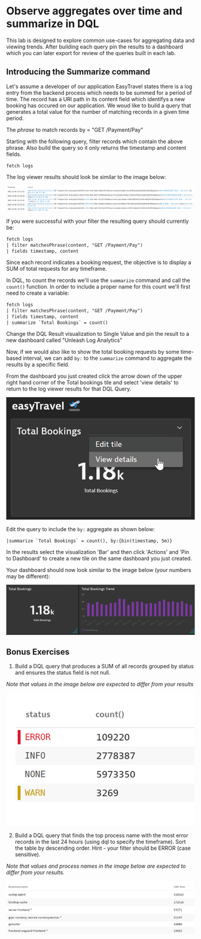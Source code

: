 # Observe aggregates over time and summarize in DQL

This lab is designed to explore common use-cases for aggregating data and viewing trends. After building each query pin the results to a dashboard which you can later export for review of the queries built in each lab. 

## Introducing the Summarize command

Let's assume a developer of our application EasyTravel states there is a log entry from the backend process which needs to be summed for a period of time. The record has a URI path in its content field which identifys a new booking has occured on our application. We woud like to build a query that generates a total value for the number of matching records in a given time period. 

The *phrase* to match records by = "GET /Payment/Pay"

Starting with the following query, filter records which contain the above phrase. Also build the query so it only returns the timestamp and content fields.

```
fetch logs
```
The log viewer results should look be similar to the image below:

![Payment/Pay](../../assets/images/getpaymentpay.png)

If you were successful with your filter the resulting query should currently be:

```
fetch logs
| filter matchesPhrase(content, "GET /Payment/Pay")
| fields timestamp, content
```
Since each record indicates a booking request, the objective is to display a SUM of total requests for any timeframe.

In DQL, to count the records we'll use the `summarize` command and call the `count()` function. In order to include a proper name for this count we'll first need to create a variable:

```
fetch logs
| filter matchesPhrase(content, "GET /Payment/Pay")
| fields timestamp, content
| summarize `Total Bookings` = count()
```

Change the DQL Result visualization to Single Value and pin the result to a new dashboard called "Unleash Log Analytics"

Now, if we would also like to show the total booking requests by some time-based interval, we can add `by:` to the `summarize` command to aggregate the results by a specific field. 

From the dashboard you just created click the arrow down of the upper right hand corner of the Total bookings tile and select 'view details' to return to the log viewer results for that DQL Query.

![Total Bookings](../../assets/images/totalbookings.png)

Edit the query to include the `by:` aggregate as shown below:

```
|summarize `Total Bookings` = count(), by:{bin(timestamp, 5m)}
```

In the results select the visualization 'Bar' and then click 'Actions' and 'Pin to Dashboard' to create a new tile on the same dashboard you just created.

Your dashboard should now look similar to the image below (your numbers may be different):

![DashboardResults](../../assets/images/lab2dashboard.png)

## Bonus Exercises

1. Build a DQL query that produces a SUM of all records grouped by status and ensures the status field is not null.

*Note that values in the image below are expected to differ from your results*

![statuscategories](../../assets/images/statuscounts.png)

2. Build a DQL query that finds the top process name with the most error records in the last 24 hours (using dql to specify the timeframe). Sort the table by descending order. Hint - your filter should be ERROR (case sensitive).

*Note that values and process names in the image below are expected to differ from your results.*

![errorsumbyprocess](../../assets/images/errorsumbyprocess.png)
















